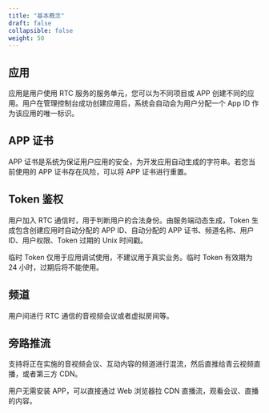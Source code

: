 ```yaml
---
title: "基本概念"
draft: false
collapsible: false
weight: 50
---
```


## 应用

应用是用户使用 RTC 服务的服务单元，您可以为不同项目或 APP 创建不同的应用。用户在管理控制台成功创建应用后，系统会自动会为用户分配一个 App ID 作为该应用的唯一标识。

## APP 证书

APP 证书是系统为保证用户应用的安全，为开发应用自动生成的字符串。若您当前使用的 APP 证书存在风险，可以将 APP 证书进行重置。

## Token 鉴权

用户加入 RTC 通信时，用于判断用户的合法身份。由服务端动态生成，Token 生成包含创建应用时自动分配的 APP ID、自动分配的 APP 证书、频道名称、用户 ID、用户权限、Token 过期的 Unix 时间戳。

临时 Token 仅用于应用调试使用，不建议用于真实业务。临时 Token 有效期为 24 小时，过期后将不能使用。

## 频道

用户间进行 RTC 通信的音视频会议或者虚拟房间等。

## 旁路推流

支持将正在实施的音视频会议、互动内容的频道进行混流，然后直推给青云视频直播，或者第三方 CDN。

用户无需安装 APP，可以直接通过 Web 浏览器拉 CDN 直播流，观看会议、直播的内容。


